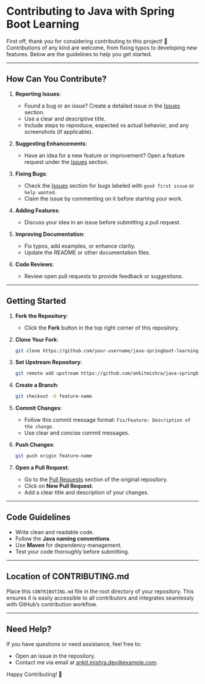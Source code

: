 # Contributing to Java with Spring Boot Learning

First off, thank you for considering contributing to this project! 🎉 Contributions of any kind are welcome, from fixing typos to developing new features. Below are the guidelines to help you get started.

---

## How Can You Contribute?

1. **Reporting Issues**:
    - Found a bug or an issue? Create a detailed issue in the [Issues](../../issues) section.
    - Use a clear and descriptive title.
    - Include steps to reproduce, expected vs actual behavior, and any screenshots (if applicable).

2. **Suggesting Enhancements**:
    - Have an idea for a new feature or improvement? Open a feature request under the [Issues](../../issues) section.

3. **Fixing Bugs**:
    - Check the [Issues](../../issues) section for bugs labeled with `good first issue` or `help wanted`.
    - Claim the issue by commenting on it before starting your work.

4. **Adding Features**:
    - Discuss your idea in an issue before submitting a pull request.

5. **Improving Documentation**:
    - Fix typos, add examples, or enhance clarity.
    - Update the README or other documentation files.

6. **Code Reviews**:
    - Review open pull requests to provide feedback or suggestions.

---

## Getting Started

1. **Fork the Repository**:
    - Click the **Fork** button in the top right corner of this repository.

2. **Clone Your Fork**:
   ```bash
   git clone https://github.com/your-username/java-springboot-learning.git
   ```

3. **Set Upstream Repository**:
   ```bash
   git remote add upstream https://github.com/ankitmishra/java-springboot-learning.git
   ```

4. **Create a Branch**:
   ```bash
   git checkout -b feature-name
   ```

5. **Commit Changes**:
    - Follow this commit message format: `Fix/Feature: Description of the change`.
    - Use clear and concise commit messages.

6. **Push Changes**:
   ```bash
   git push origin feature-name
   ```

7. **Open a Pull Request**:
    - Go to the [Pull Requests](../../pulls) section of the original repository.
    - Click on **New Pull Request**.
    - Add a clear title and description of your changes.

---

## Code Guidelines

- Write clean and readable code.
- Follow the **Java naming conventions**.
- Use **Maven** for dependency management.
- Test your code thoroughly before submitting.

---

## Location of CONTRIBUTING.md

Place this `CONTRIBUTING.md` file in the root directory of your repository. This ensures it is easily accessible to all contributors and integrates seamlessly with GitHub’s contribution workflow.

---

## Need Help?

If you have questions or need assistance, feel free to:
- Open an issue in the repository.
- Contact me via email at ankit.mishra.dev@example.com.

Happy Contributing! 🚀
